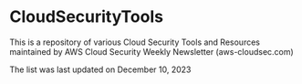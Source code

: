 # CloudSecurityTools
This is a repository of various Cloud Security Tools and Resources maintained by AWS Cloud Security Weekly Newsletter (aws-cloudsec.com) 

The list was last updated on December 10, 2023
